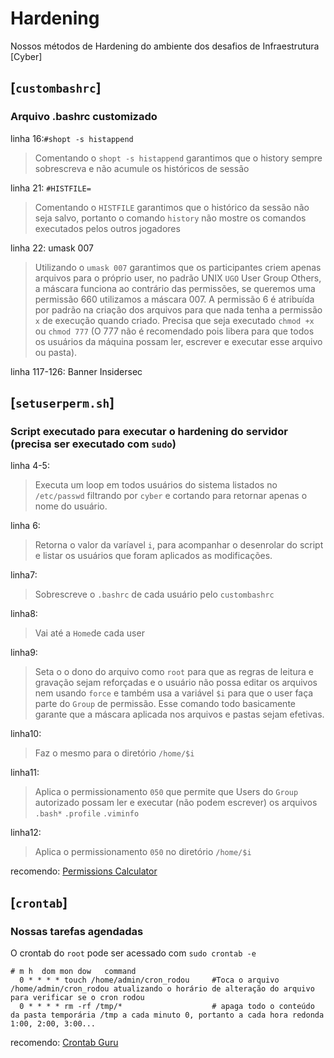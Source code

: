 # Hardening

Nossos métodos de Hardening do ambiente dos desafios de Infraestrutura [Cyber]


[`custombashrc`]
---

### Arquivo .bashrc customizado

linha 16:`#shopt -s histappend`
>Comentando o `shopt -s histappend` garantimos que o history sempre sobrescreva e não acumule os históricos de sessão

linha 21: `#HISTFILE=`
>Comentando o `HISTFILE` garantimos que o histórico da sessão não seja salvo, portanto o comando `history` não mostre os comandos executados pelos outros jogadores 

linha 22: umask 007
>Utilizando o `umask 007` garantimos que os participantes criem apenas arquivos para o próprio user, no padrão UNIX `UGO` User Group Others, a máscara funciona ao contrário das permissões, se queremos uma permissão 660 utilizamos a máscara 007. A permissão 6 é atribuída por padrão na criação dos arquivos para que nada tenha a permissão `x` de execução quando criado. Precisa que seja executado `chmod +x` ou `chmod 777` (O 777 não é recomendado pois libera para que todos os usuários da máquina possam ler, escrever e executar esse arquivo ou pasta). 

linha 117-126: Banner Insidersec


[`setuserperm.sh`]
---

### Script executado para executar o hardening do servidor (precisa ser executado com `sudo`)

linha 4-5:
>Executa um loop em todos usuários do sistema listados no `/etc/passwd` filtrando por `cyber` e cortando para retornar apenas o nome do usuário.

linha 6:
>Retorna o valor da varíavel `i`, para acompanhar o desenrolar do script e listar os usuários que foram aplicados as modificações.

linha7:
>Sobrescreve o `.bashrc` de cada usuário pelo `custombashrc`

linha8:
>Vai até a `Home`de cada user

linha9:
>Seta o o dono do arquivo como `root` para que as regras de leitura e gravação sejam reforçadas e o usuário não possa editar os arquivos nem usando `force` e também usa a variável `$i` para que o user faça parte do `Group` de permissão. Esse comando todo basicamente garante que a máscara aplicada nos arquivos e pastas sejam efetivas.

linha10:
>Faz o mesmo para o diretório `/home/$i`

linha11:
>Aplica o permissionamento `050` que permite que Users do `Group` autorizado possam ler e executar (não podem escrever) os arquivos `.bash*` `.profile` `.viminfo`

linha12:
>Aplica o permissionamento `050` no diretório `/home/$i`

recomendo: [Permissions Calculator](http://permissions-calculator.org)

[`crontab`]
---

### Nossas tarefas agendadas

O crontab do `root` pode ser acessado com `sudo crontab -e`

```
# m h  dom mon dow   command
  0 * * * * touch /home/admin/cron_rodou     #Toca o arquivo /home/admin/cron_rodou atualizando o horário de alteração do arquivo para verificar se o cron rodou
  0 * * * * rm -rf /tmp/*                    # apaga todo o conteúdo da pasta temporária /tmp a cada minuto 0, portanto a cada hora redonda 1:00, 2:00, 3:00...
```
recomendo:  [Crontab Guru](https://crontab.guru/#0_*_*_*_*)